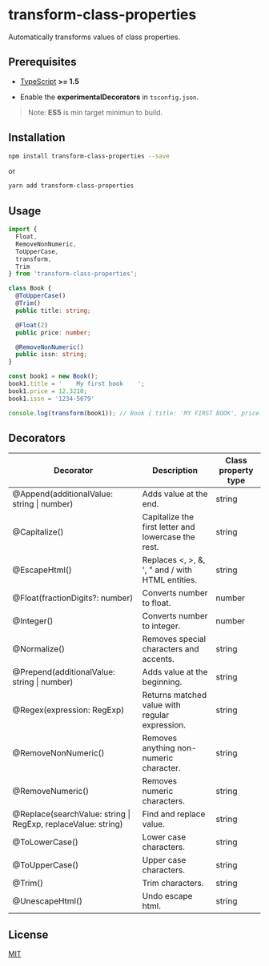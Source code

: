 # transform-class-properties

Automatically transforms values of class properties.

## Prerequisites

- [TypeScript](https://www.typescriptlang.org/) **>= 1.5**

- Enable the **experimentalDecorators** in `tsconfig.json`.

> Note: **ES5** is min target minimun to build.

## Installation

```sh
npm install transform-class-properties --save
```

or

```sh
yarn add transform-class-properties
```

## Usage

```ts
import {
  Float,
  RemoveNonNumeric,
  ToUpperCase,
  transform,
  Trim
} from 'transform-class-properties';

class Book {
  @ToUpperCase()
  @Trim()
  public title: string;

  @Float(2)
  public price: number;

  @RemoveNonNumeric()
  public issn: string;
}

const book1 = new Book();
book1.title = '    My first book    ';
book1.price = 12.3210;
book1.issn = '1234-5679'

console.log(transform(book1)); // Book { title: 'MY FIRST BOOK', price: 12.32, issn: '12345679' }
```

## Decorators

| Decorator                                                     | Description                                         | Class property type |
|---------------------------------------------------------------|-----------------------------------------------------|---------------------|
| @Append(additionalValue: string \| number)                    | Adds value at the end.                              | string              |
| @Capitalize()                                                 | Capitalize the first letter and lowercase the rest. | string              |
| @EscapeHtml()                                                 | Replaces <, >, &, ', " and / with HTML entities.    | string              |
| @Float(fractionDigits?: number)                               | Converts number to float.                           | number              |
| @Integer()                                                    | Converts number to integer.                         | number              |
| @Normalize()                                                  | Removes special characters and accents.             | string              |
| @Prepend(additionalValue: string \| number)                   | Adds value at the beginning.                        | string              |
| @Regex(expression: RegExp)                                    | Returns matched value with regular expression.      | string              |
| @RemoveNonNumeric()                                           | Removes anything non-numeric character.             | string              |
| @RemoveNumeric()                                              | Removes numeric characters.                         | string              |
| @Replace(searchValue: string \| RegExp, replaceValue: string) | Find and replace value.                             | string              |
| @ToLowerCase()                                                | Lower case characters.                              | string              |
| @ToUpperCase()                                                | Upper case characters.                              | string              |
| @Trim()                                                       | Trim characters.                                    | string              |
| @UnescapeHtml()                                               | Undo escape html.                                   | string              |

## License

[MIT](https://choosealicense.com/licenses/mit)

